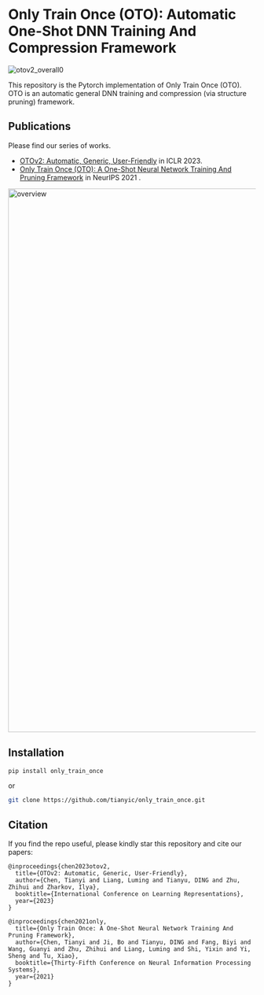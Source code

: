 # Only Train Once (OTO): Automatic One-Shot DNN Training And Compression Framework

![otov2_overall0](https://user-images.githubusercontent.com/8930611/224572405-a6914105-75c4-44bd-a95e-a31564db5678.png)


This repository is the Pytorch implementation of Only Train Once (OTO). OTO is an automatic general DNN training and compression (via structure pruning) framework. 

## Publications

Please find our series of works.

- [OTOv2: Automatic, Generic, User-Friendly](https://openreview.net/pdf?id=7ynoX1ojPMt) in ICLR 2023.
- [Only Train Once (OTO): A One-Shot Neural Network Training And Pruning Framework](https://papers.nips.cc/paper/2021/hash/a376033f78e144f494bfc743c0be3330-Abstract.html) in NeurIPS 2021 .


<img width="1105" alt="overview" src="https://user-images.githubusercontent.com/8930611/144922447-843b6a40-4fa3-4af7-85d0-62cc43d1b4ca.png">

## Installation

```bash
pip install only_train_once
```

or

```bash
git clone https://github.com/tianyic/only_train_once.git
```

<!-- ## Quick Start

We provide an example of OTO framework usage. More explained details can be found in [tutorals](./tutorials/).

### 0. How it works
 -->

## Citation

If you find the repo useful, please kindly star this repository and cite our papers:

```
@inproceedings{chen2023otov2,
  title={OTOv2: Automatic, Generic, User-Friendly},
  author={Chen, Tianyi and Liang, Luming and Tianyu, DING and Zhu, Zhihui and Zharkov, Ilya},
  booktitle={International Conference on Learning Representations},
  year={2023}
}

@inproceedings{chen2021only,
  title={Only Train Once: A One-Shot Neural Network Training And Pruning Framework},
  author={Chen, Tianyi and Ji, Bo and Tianyu, DING and Fang, Biyi and Wang, Guanyi and Zhu, Zhihui and Liang, Luming and Shi, Yixin and Yi, Sheng and Tu, Xiao},
  booktitle={Thirty-Fifth Conference on Neural Information Processing Systems},
  year={2021}
}
```
<!-- 
## Zero-Invariant Group (ZIG)

Zero-invariant groups serve as one of two fundamental components to OTO. A ZIG has an attractive property is that if equaling to zero, then the corresponding structure contributes null to the model output, thereby can be directly removed. ZIG is generic to various DNN architectures, such as Conv-Layer, Residual Block, Fully-Connected Layer and Multi-Head Attention Layer as follows.

<img width="995" alt="zig_conv_bn" src="https://user-images.githubusercontent.com/8930611/144923778-3a31718f-5f0e-42cc-a0a9-357aae463700.png">
<img width="959" alt="zig_residual" src="https://user-images.githubusercontent.com/8930611/144923631-b1f7a4f5-6bd5-4003-be44-2275b9cfa69d.png">
<img width="836" alt="zig_fc_multi_head" src="https://user-images.githubusercontent.com/8930611/144923967-3458d322-8998-469d-874b-1d59475c0490.png">


## Half-Space Projected Gradient Descent Method (HSPG)

Half-Space Projected Gradient Descent Method serve as another fundamental component to OTO to promote more ZIGs as zero. Hence, redundant structures can be pruned without retraining. HSPG utilizes a novel Half-Space projection operator to yield group sparsity, which is more effective than the standard proximal method because of a larger projection region. 

<img width="1025" alt="hspg" src="https://user-images.githubusercontent.com/8930611/144924639-1e0b6f36-92bf-4f09-80a8-9e5b3fb9b1d4.png"> -->

